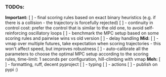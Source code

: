 ### TODOs:
**Important:**
[ ] - final scoring rules based on exact binary heuristics (e.g. if there is a collision - the trajectory is forcefully rejected)
[ ] - continuity in control cost: prefer the control that is similar to the old one, to avoid self-reinforcing oscillatory loops
[ ] - benchmark the MPC setup based on some scoring rules and pairwise wins vs old version
[ ] - delay handling
**Mid:**
[ ] - vmap over multiple futures, take expectation when scoring trajectories - this won't affect speed, but improves robustness
[ ] - auto-calibrate all the parameters to choose the optimal MPC setup according to the scoring rules, time-limit: 1 seconds per configuration, hill-climbing with vmap
**Meh:**
[ ] - formatting, ruff, decent pyproject
[ ] - typing
[ ] - actions
[ ] - publish on pypi :)
